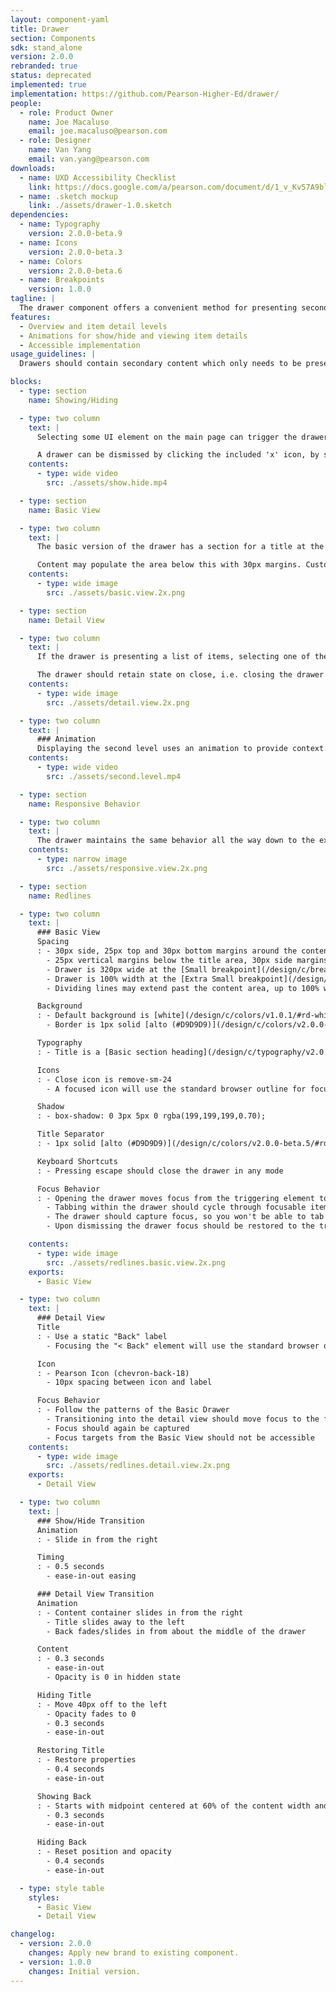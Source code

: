 ```yaml
---
layout: component-yaml
title: Drawer
section: Components
sdk: stand_alone
version: 2.0.0
rebranded: true
status: deprecated
implemented: true
implementation: https://github.com/Pearson-Higher-Ed/drawer/
people:
  - role: Product Owner
    name: Joe Macaluso
    email: joe.macaluso@pearson.com
  - role: Designer
    name: Van Yang
    email: van.yang@pearson.com
downloads:
  - name: UXD Accessibility Checklist
    link: https://docs.google.com/a/pearson.com/document/d/1_v_Kv57A9blAQ1K7qEThcizcLAygdD1B_nl2LJ5TzqA/edit?usp=sharing
  - name: .sketch mockup
    link: ./assets/drawer-1.0.sketch
dependencies:
  - name: Typography
    version: 2.0.0-beta.9
  - name: Icons
    version: 2.0.0-beta.3
  - name: Colors
    version: 2.0.0-beta.6
  - name: Breakpoints
    version: 1.0.0
tagline: |
  The drawer component offers a convenient method for presenting secondary information which doesn't need to be immediately visible.
features:
  - Overview and item detail levels
  - Animations for show/hide and viewing item details
  - Accessible implementation
usage_guidelines: |
  Drawers should contain secondary content which only needs to be presented when specifically requested by the user, such as help information.

blocks:
  - type: section
    name: Showing/Hiding

  - type: two column
    text: |
      Selecting some UI element on the main page can trigger the drawer to slide in from the right, for example clicking 'Help' in the header.

      A drawer can be dismissed by clicking the included 'x' icon, by selecting the trigger element again, or by hitting the escape key.
    contents:
      - type: wide video
        src: ./assets/show.hide.mp4

  - type: section
    name: Basic View

  - type: two column
    text: |
      The basic version of the drawer has a section for a title at the top and a built in close 'x' icon.

      Content may populate the area below this with 30px margins. Custom background colors and dividing lines may extend to 100% width.
    contents:
      - type: wide image
        src: ./assets/basic.view.2x.png

  - type: section
    name: Detail View

  - type: two column
    text: |
      If the drawer is presenting a list of items, selecting one of them should transition the drawer to the detail view. This adds a back label and icon for returning to the originating view.

      The drawer should retain state on close, i.e. closing the drawer on a detail view and then reopening the same drawer will return the user to that detail view.
    contents:
      - type: wide image
        src: ./assets/detail.view.2x.png

  - type: two column
    text: |
      ### Animation
      Displaying the second level uses an animation to provide context.
    contents:
      - type: wide video
        src: ./assets/second.level.mp4

  - type: section
    name: Responsive Behavior

  - type: two column
    text: |
      The drawer maintains the same behavior all the way down to the extra small breakpoint, at which point it begins taking up 100% of the viewport width.
    contents:
      - type: narrow image
        src: ./assets/responsive.view.2x.png

  - type: section
    name: Redlines

  - type: two column
    text: |
      ### Basic View
      Spacing
      : - 30px side, 25px top and 30px bottom margins around the content area
        - 25px vertical margins below the title area, 30px side margins
        - Drawer is 320px wide at the [Small breakpoint](/design/c/breakpoints/v1.0.0/#rd-small) and wider
        - Drawer is 100% width at the [Extra Small breakpoint](/design/c/breakpoints/v1.0.0/#rd-extra-small)
        - Dividing lines may extend past the content area, up to 100% width

      Background
      : - Default background is [white](/design/c/colors/v1.0.1/#rd-white-ffffff), may customized to an accessible color and extend to 100% width.
        - Border is 1px solid [alto (#D9D9D9)](/design/c/colors/v2.0.0-beta.5/#rd-alto)

      Typography
      : - Title is a [Basic section heading](/design/c/typography/v2.0.0-beta.9/#rd-ui-headings-section-basic)

      Icons
      : - Close icon is remove-sm-24
        - A focused icon will use the standard browser outline for focus

      Shadow
      : - box-shadow: 0 3px 5px 0 rgba(199,199,199,0.70);

      Title Separator
      : - 1px solid [alto (#D9D9D9)](/design/c/colors/v2.0.0-beta.5/#rd-alto)

      Keyboard Shortcuts
      : - Pressing escape should close the drawer in any mode

      Focus Behavior
      : - Opening the drawer moves focus from the triggering element to the first focusable item within the drawer (typically the Close icon).
        - Tabbing within the drawer should cycle through focusable items like normal
        - The drawer should capture focus, so you won't be able to tab out of the drawer
        - Upon dismissing the drawer focus should be restored to the triggering element

    contents:
      - type: wide image
        src: ./assets/redlines.basic.view.2x.png
    exports:
      - Basic View

  - type: two column
    text: |
      ### Detail View
      Title
      : - Use a static "Back" label
        - Focusing the "< Back" element will use the standard browser outline for focus

      Icon
      : - Pearson Icon (chevron-back-18)
        - 10px spacing between icon and label

      Focus Behavior
      : - Follow the patterns of the Basic Drawer
        - Transitioning into the detail view should move focus to the first focusable element of the view (typically the back button)
        - Focus should again be captured
        - Focus targets from the Basic View should not be accessible
    contents:
      - type: wide image
        src: ./assets/redlines.detail.view.2x.png
    exports:
      - Detail View

  - type: two column
    text: |
      ### Show/Hide Transition
      Animation
      : - Slide in from the right

      Timing
      : - 0.5 seconds
        - ease-in-out easing

      ### Detail View Transition
      Animation
      : - Content container slides in from the right
        - Title slides away to the left
        - Back fades/slides in from about the middle of the drawer

      Content
      : - 0.3 seconds
        - ease-in-out
        - Opacity is 0 in hidden state

      Hiding Title
      : - Move 40px off to the left
        - Opacity fades to 0
        - 0.3 seconds
        - ease-in-out

      Restoring Title
      : - Restore properties
        - 0.4 seconds
        - ease-in-out

      Showing Back
      : - Starts with midpoint centered at 60% of the content width and opacity of 0
        - 0.3 seconds
        - ease-in-out

      Hiding Back
      : - Reset position and opacity
        - 0.4 seconds
        - ease-in-out

  - type: style table
    styles:
      - Basic View
      - Detail View

changelog:
  - version: 2.0.0
    changes: Apply new brand to existing component.
  - version: 1.0.0
    changes: Initial version.
---
```

